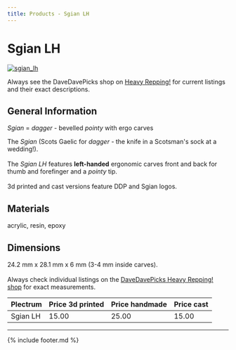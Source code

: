 ```yaml
---
title: Products - Sgian LH
---
```

# Sgian LH

[![sgian_lh](../../assets/images/sgian_lh.jpg "Sgian_lh")](/picks/sgian_lh)

Always see the DaveDavePicks shop on [Heavy Repping!](https://www.heavyrepping.com/shop/store/davedavepicks/) for current listings and their exact descriptions.

## General Information
*Sgian* = *dagger* - bevelled *pointy* with ergo carves

The *Sgian* (Scots Gaelic for *dagger* - the knife in a Scotsman's sock at a wedding!).<br/><br/>The *Sgian LH* features **left-handed** ergonomic carves front and back for thumb and forefinger and a *pointy* tip.<br/><br/>3d printed and cast versions feature DDP and Sgian logos.

## Materials
acrylic, resin, epoxy

## Dimensions
24.2 mm x 28.1 mm x 6 mm (3-4 mm inside carves).<br/><br/>Always check individual listings on the [DaveDavePicks Heavy Repping! shop](https://www.heavyrepping.com/shop/store/davedavepicks/) for exact measurements.

| **Plectrum**                                        | **Price 3d printed**   | **Price handmade**   | **Price cast**   |
|:----------------------------------------------------|:-----------------------|:---------------------|:-----------------|
| Sgian LH                                          | 15.00               | 25.00             | 15.00         |

---

{% include footer.md %}